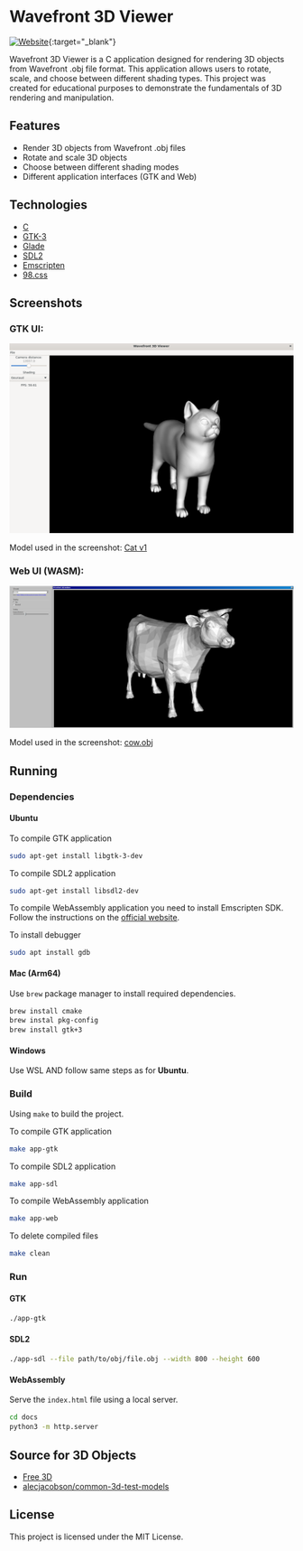 # Wavefront 3D Viewer

[![Website](https://img.shields.io/badge/Demo-Online-green)](https://creeston.github.io/wavefront-3d-renderer/){:target="_blank"}

Wavefront 3D Viewer is a C application designed for rendering 3D objects from Wavefront .obj file format. This application allows users to rotate, scale, and choose between different shading types. This project was created for educational purposes to demonstrate the fundamentals of 3D rendering and manipulation.

## Features

- Render 3D objects from Wavefront .obj files
- Rotate and scale 3D objects
- Choose between different shading modes
- Different application interfaces (GTK and Web)

## Technologies

- [C](https://en.wikipedia.org/wiki/C_(programming_language))
- [GTK-3](https://docs.gtk.org/gtk3/)
- [Glade](https://glade.gnome.org/)
- [SDL2](https://www.libsdl.org/)
- [Emscripten](https://emscripten.org/)
- [98.css](https://jdan.github.io/98.css/)


## Screenshots

### GTK UI:

![Screenshot](docs/screenshot.png)

Model used in the screenshot: [Cat v1](https://free3d.com/3d-model/cat-v1--522281.html)

### Web UI (WASM):

![Screenshot](docs/screenshot-web.png)

Model used in the screenshot: [cow.obj](https://github.com/alecjacobson/common-3d-test-models/blob/master/data/cow.obj)


## Running

### Dependencies

#### Ubuntu

To compile GTK application

```sh
sudo apt-get install libgtk-3-dev
```

To compile SDL2 application

```sh
sudo apt-get install libsdl2-dev
```

To compile WebAssembly application you need to install Emscripten SDK. Follow the instructions on the [official website](https://emscripten.org/docs/getting_started/downloads.html).


To install debugger

```sh
sudo apt install gdb
```

#### Mac (Arm64)

Use `brew` package manager to install required dependencies.

```sh
brew install cmake
brew instal pkg-config
brew install gtk+3
```

#### Windows

Use WSL AND follow same steps as for **Ubuntu**.

### Build

Using `make` to build the project.

To compile GTK application

```sh
make app-gtk
```

To compile SDL2 application

```sh
make app-sdl
```

To compile WebAssembly application

```sh
make app-web
```

To delete compiled files

```sh
make clean
```

### Run

#### GTK

```sh
./app-gtk
```

#### SDL2

```sh
./app-sdl --file path/to/obj/file.obj --width 800 --height 600
```

#### WebAssembly

Serve the `index.html` file using a local server.

```sh
cd docs
python3 -m http.server
```


## Source for 3D Objects

- [Free 3D](https://free3d.com/)
- [alecjacobson/common-3d-test-models](https://github.com/alecjacobson/common-3d-test-models)

## License

This project is licensed under the MIT License.